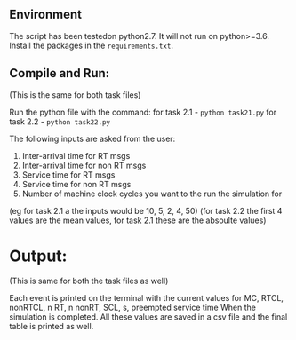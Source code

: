 ## Environment
The script has been testedon python2.7. It will not run on python>=3.6.
Install the packages in the `requirements.txt`.

## Compile and Run:

(This is the same for both task files)

Run the python file with the command: 
for task 2.1 - ``python task21.py``
for task 2.2 - ``python task22.py``

The following inputs are asked from the user:
1. Inter-arrival time for RT msgs
2. Inter-arrival time for non RT msgs
3. Service time for RT msgs
4. Service time for non RT msgs
5. Number of machine clock cycles you want to the run the simulation for

(eg for task 2.1 a the inputs would be 10, 5, 2, 4, 50)
(for task 2.2 the first 4 values are the mean values, for task 2.1 these are the absoulte values)


# Output:

(This is same for both the task files as well)

Each event is printed on the terminal with the current values for MC, RTCL, nonRTCL, n RT, n nonRT, SCL, s, preempted service time
When the simulation is completed. All these values are saved in a csv file and the final table is printed as well.
